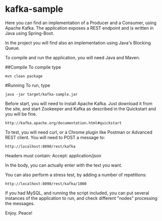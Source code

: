 # kafka-sample

Here you can find an implementation of a Producer and a Consumer, using Apache Kafka.
The application exposes a REST endpoint and is written in Java using Spring-Boot.

In the project you will find also an implementation using Java's Blocking Queue.

To compile and run the application, you will need Java and Maven.

##Compile
To compile type

    mvn clean package


#Running
To run, type

	java -jar target/kafka-sample.jar

Before start, you will need to install Apache Kafka. Just download it from the site, and start Zookeeper and Kafka as described in the Quickstart and you will be fine.

    http://kafka.apache.org/documentation.html#quickstart

To test, you will need curl, or a Chrome plugin like Postman or Advanced REST client. You will need to POST a message to:

    http://localhost:8090/rest/kafka
    
Headers must contain:
Accept: application/json

In the body, you can actually enter with the text you want.

You can also perform a stress test, by adding a number of repetitions:

    http://localhost:8090/rest/kafka/1000

If you had MySQL, and running the script included, you can put several instances of the application to run, and check different "nodes" processing the messages.


Enjoy. Peace!
